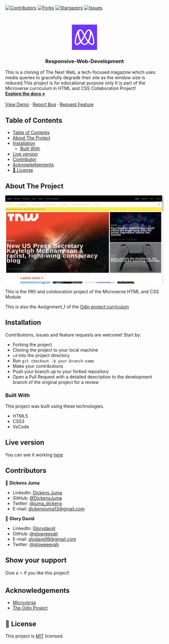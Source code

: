 

<!--
*** Thanks for checking out this README Template. If you have a suggestion that would
*** make this better, please fork the repo and create a pull request or simply open
*** an issue with the tag "enhancement".
*** Thanks again! Now go create something AMAZING! :D
-->

<!-- PROJECT SHIELDS -->
<!--
*** I'm using markdown "reference style" links for readability.
*** Reference links are enclosed in brackets [ ] instead of parentheses ( ).
*** See the bottom of this document for the declaration of the reference variables
*** for contributors-url, forks-url, etc. This is an optional, concise syntax you may use.
*** https://www.markdownguide.org/basic-syntax/#reference-style-links
-->
[![Contributors][contributors-shield]][contributors-url]
[![Forks][forks-shield]][forks-url]
[![Stargazers][stars-shield]][stars-url]
[![Issues][issues-shield]][issues-url]

<!-- PROJECT LOGO -->
<br />
<p align="center">
  <a href="https://github.com/DickensJuma/Responsive-Web-Development">
    <img src="images/microverse.png" alt="Logo" width="80" height="80">
  </a>

  <h3 align="center"> Responsive-Web-Development</h3>

  <p align="center">
     
 This is a  cloning of The Next Web, a tech-focused magazine which uses media queries to gracefully degrade their site as the window size is reduced.This project is for educational purpose only It is part of the Microverse curriculum in HTML and CSS Collaboration Project!
    <br />
    <a href="https://github.com/DickensJuma/Responsive-Web-Development"><strong>Explore the docs »</strong></a>
    <br />
    <br />
    <a href="https://raw.githack.com/DickensJuma/Responsive-Web-Development/master/index.html">View Demo</a>
    ·
    <a href="https://github.com/DickensJuma/Responsive-Web-Development/issues">Report Bug</a>
    ·
    <a href="https://github.com/DickensJuma/Responsive-Web-Development/issues">Request Feature</a>
  </p>
</p>

<!-- TABLE OF CONTENTS -->
## Table of Contents

- [Table of Contents](#table-of-contents)
- [About The Project](#about-the-project)
- [Installation](#installation)
  - [Built With](#built-with)
- [Live version](#live-version)
- [Contributor](#contributor)
- [Acknowledgements](#acknowledgements)
- [📝 License](#%f0%9f%93%9d-license)

<!-- ABOUT THE PROJECT -->
## About The Project

[![Product Name Screen Shot][product-screenshot]](images/tnw-screenshot.png)

This is the fifth and coloboration project of the Microverse HTML and CSS Module

This is also the Assignment_1 of the [Odin project curriculum](https://www.theodinproject.com/courses/html5-and-css3/lessons/Responsive-Web-Development)

<!-- ABOUT THE PROJECT -->
## Installation
Contributions, issues and feature requests are welcome! Start by:
* Forking the project
* Cloning the project to your local machine
* `cd` into the project directory
* Run `git checkout -b your-branch-name`
* Make your contributions
* Push your branch up to your forked repository
* Open a Pull Request with a detailed description to the development branch of the original project for a review

### Built With
This project was built using these technologies.
* HTML5
* CSS3
* VsCode

<!-- LIVE VERSION -->
## Live version

You can see it working [here](https://raw.githack.com/DickensJuma/Responsive-Web-Development/feature/index.html)

<!-- CONTACT -->
## Contributors

👤 **Dickens Juma** 
    
- LinkedIn: [Dickens Juma](https://www.linkedin.com/in/dickens-juma-363061182/) 
- GitHub: [@DickensJuma](https://github.com/DickensJuma)
- Twitter: [@juma_dickens](https://twitter.com/juma_dickens)
- E-mail: dickensjuma13@gmail.com

👤 **Glory David** 
    
- LinkedIn: [Glorydavid](https://www.linkedin/glory-david) 
- GitHub: [@glowreeyah](https://github.com/glowreeyah)
- E-mail: glodave99@gmail.com
- Twitter: [@gloweeeyah](https://twitter.com/gloweeeyah)


## Show your support

Give a ⭐️ if you like this project!

<!-- ACKNOWLEDGEMENTS -->
## Acknowledgements
* [Microverse](https://www.microverse.org/)
* [The Odin Project](https://www.theodinproject.com/)


<!-- MARKDOWN LINKS & IMAGES -->
<!-- https://www.markdownguide.org/basic-syntax/#reference-style-links -->
[contributors-shield]: https://img.shields.io/github/contributors/DickensJuma/Responsive-Web-Development.svg?style=flat-square
[contributors-url]: https://github.com/DickensJuma/Responsive-Web-Development/graphs/contributors
[forks-shield]: https://img.shields.io/github/forks/DickensJuma/Responsive-Web-Development.svg?style=flat-square
[forks-url]: https://github.com/DickensJuma/Responsive-Web-Development/network/members
[stars-shield]: https://img.shields.io/github/stars/DickensJuma/Responsive-Web-Development.svg?style=flat-square
[stars-url]: https://github.com/DickensJuma/Responsive-Web-Development/stargazers
[issues-shield]: https://img.shields.io/github/issues/DickensJuma/Responsive-Web-Development.svg?style=flat-square
[issues-url]: https://github.com/DickensJuma/Responsive-Web-Development/issues
[product-screenshot]: images/tnw-screenshot.png

## 📝 License

This project is [MIT](https://opensource.org/licenses/MIT) licensed.
